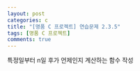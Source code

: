 ```yaml
---
layout: post
categories: c
title: "[명품 C 프로젝트] 연습문제 2.3.5"
tags: [명품 C 프로젝트]
comments: true
---
```


특정일부터 n일 후가 언제인지 계산하는 함수 작성

<script src="https://gist.github.com/junbly/9a766caf1d71a8cc205898599dc6c75e.js"></script>
